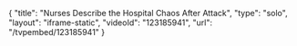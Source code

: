 {
    "title": "Nurses Describe the Hospital Chaos After Attack",
    "type": "solo",
    "layout": "iframe-static",
    "videoId": "123185941",
    "url": "\/tvpembed\/123185941"
}
